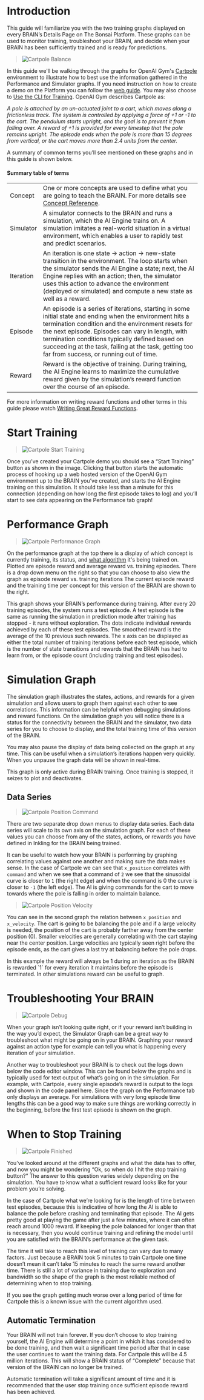 # Introduction

This guide will familiarize you with the two training graphs displayed on every BRAIN’s Details Page on The Bonsai Platform. These graphs can be used to monitor training, troubleshoot your BRAIN, and decide when your BRAIN has been sufficiently trained and is ready for predictions. 

> ![Cartpole Balance](../images/cart-pole-balance.gif)

In this guide we'll be walking through the graphs for OpenAI Gym's [Cartpole][3] environment to illustrate how to best use the information gathered in the Performance and Simulator graphs. If you need instruction on how to create a demo on the Platform you can follow the [web guide][4]. You may also choose to [Use the CLI for Training][5]. OpenAI Gym describes Cartpole as:

_A pole is attached by an un-actuated joint to a cart, which moves along a frictionless track. The system is controlled by applying a force of +1 or -1 to the cart. The pendulum starts upright, and the goal is to prevent it from falling over. A reward of +1 is provided for every timestep that the pole remains upright. The episode ends when the pole is more than 15 degrees from vertical, or the cart moves more than 2.4 units from the center._

A summary of common terms you’ll see mentioned on these graphs and in this guide is shown below.

#### Summary table of terms

|     |     |
| --- | --- |
| Concept | One or more concepts are used to define what you are going to teach the BRAIN. For more details see [Concept Reference][1]. |
| Simulator | A simulator connects to the BRAIN and runs a simulation, which the AI Engine trains on. A simulation imitates a real-world situation in a virtual environment, which enables a user to rapidly test and predict scenarios. |
| Iteration | An iteration is one state → action → new-state transition in the environment. The loop starts when the simulator sends the AI Engine a state; next, the AI Engine replies with an action; then, the simulator uses this action to advance the environment (deployed or simulated) and compute a new state as well as a reward. |
| Episode | An episode is a series of iterations, starting in some initial state and ending  when the environment hits a termination condition and the environment resets for the next episode. Episodes can vary in length, with termination conditions typically defined based on succeeding at the task, failing at the task, getting too far from success, or running out of time. |
| Reward | Reward is the objective of training. During training, the AI Engine learns to maximize the cumulative reward given by the simulation’s reward function over the course of an episode. |

For more information on writing reward functions and other terms in this guide please watch [Writing Great Reward Functions][2].

# Start Training

> ![Cartpole Start Training](../images/empty-graph.png)

Once you’ve created your Cartpole demo you should see a “Start Training” button as shown in the image. Clicking that button starts the automatic process of hooking up a web hosted version of the OpenAI Gym environment up to the BRAIN you’ve created, and starts the AI Engine training on this simulation. It should take less than a minute for this connection (depending on how long the first episode takes to log) and you’ll start to see data appearing on the Performance tab graph!


# Performance Graph

> ![Cartpole Performance Graph](../images/cartpole-start-training.png)

On the performance graph at the top there is a display of which concept is currently training, its status, and [what algorithm][6] it's being trained on. Plotted are episode reward and average reward vs. training episodes. There is a drop down menu on the right so that you can choose to also view the graph as episode reward vs. training iterations The current episode reward and the training time per concept for this version of the BRAIN are shown to the right.

This graph shows your BRAIN’s performance during training. After every 20 training episodes, the system runs a test episode. A test episode is the same as running the simulation in prediction mode after training has stopped - it runs without exploration. The dots indicate individual rewards achieved by each of these test episodes. The smoothed reward is the average of the 10 previous such rewards. The x axis can be displayed as either the total number of training iterations before each test episode, which is the number of state transitions and rewards that the BRAIN has had to learn from, or the episode count (including training and test episodes).


# Simulation Graph

The simulation graph illustrates the states, actions, and rewards for a given simulation and allows users to graph them against each other to see correlations. This information can be helpful when debugging simulations and reward functions. On the simulation graph you will notice there is a status for the connectivity between the BRAIN and the simulator, two data series for you to choose to display, and the total training time of this version of the BRAIN.

You may also pause the display of data being collected on the graph at any time. This can be useful when a simulation’s iterations happen very quickly. When you unpause the graph data will be shown in real-time.

<aside class="notice">
This graph is only active during BRAIN training. Once training is stopped, it seizes to plot and deactivates.
</aside> 

## Data Series

> ![Cartpole Position Command](../images/graph-cartpole-command-position.png)

There are two separate drop down menus to display data series. Each data series will scale to its own axis on the simulation graph. For each of these values you can choose from any of the states, actions, or rewards you have defined in Inkling for the BRAIN being trained.

It can be useful to watch how your BRAIN is performing by graphing correlating values against one another and making sure the data makes sense. In the case of Cartpole we can see that `x_position` correlates with `command` and when we see that a command of `2` we see that the sinusoidal curve is closer to `1` (the right edge) and when the command is 0 the curve is closer to `-1` (the left edge). The AI is giving commands for the cart to move towards where the pole is falling in order to maintain balance.

> ![Cartpole Position Velocity](../images/graph-cartpole-position-velocity.png)

You can see in the second graph the relation between `x_position` and `x_velocity`. The cart is going to be balancing the pole and if a large velocity is needed, the position of the cart is probably farther away from the center position (0). Smaller velocities are generally correlating with the cart staying near the center position. Large velocities are typically seen right before the episode ends, as the cart gives a last try at balancing before the pole drops.

<aside class="notice">
In this example the reward will always be 1 during an iteration as the BRAIN is rewarded `1` for every iteration it maintains before the episode is terminated. In other simulations reward can be useful to graph.
</aside>

# Troubleshooting Your BRAIN

> ![Cartpole Debug](../images/graph-cartpole-debug.png)

When your graph isn’t looking quite right, or if your reward isn’t building in the way you’d expect, the Simulator Graph can be a great way to troubleshoot what might be going on in your BRAIN. Graphing your reward against an action type for example can tell you what is happening every iteration of your simulation.

Another way to troubleshoot your BRAIN is to check out the logs down below the code editor window. This can be found below the graphs and is typically used for text output of what’s going on in the simulation. For example, with Cartpole, every single episode’s reward is output to the logs and shown in the code panel here. Since the graph on the Performance tab only displays an average. For simulations with very long episode time lengths this can be a good way to make sure things are working correctly in the beginning, before the first test episode is shown on the graph.


# When to Stop Training

> ![Cartpole Finished](../images/cartpole-end-training.png)

You’ve looked around at the different graphs and what the data has to offer, and now you might be wondering “Ok, so when do I hit the stop training button?” The answer to this question varies widely depending on the simulation. You have to know what a sufficient reward looks like for your problem you’re solving.

In the case of Cartpole what we’re looking for is the length of time between test episodes, because this is indicative of how long the AI is able to balance the pole before crashing and terminating that episode. The AI gets pretty good at playing the game after just a few minutes, where it can often reach around 1000 reward. If keeping the pole balanced for longer than that is necessary, then you would continue training and refining the model until you are satisfied with the BRAIN’s performance at the given task.

The time it will take to reach this level of training can vary due to many factors. Just because a BRAIN took 5 minutes to train Cartpole one time doesn’t mean it can’t take 15 minutes to reach the same reward another time. There is still a lot of variance in training due to exploration and bandwidth so the shape of the graph is the most reliable method of determining when to stop training.

<aside class="warning">
If you see the graph getting much worse over a long period of time for Cartpole this is a known issue with the current algorithm used.
</aside>

## Automatic Termination

Your BRAIN will not train forever. If you don’t choose to stop training yourself, the AI Engine will determine a point in which it has considered to be done training, and then wait a significant time period after that in case the user continues to want the training data. For Cartpole this will be 4.5 million iterations. This will show a BRAIN status of “Complete” because that version of the BRAIN can no longer be trained.

<aside class="notice">
Automatic termination will take a significant amount of time and it is recommended that the user stop training once sufficient episode reward has been achieved.
</aside>


[1]: http://docs.bons.ai/references/inkling2-reference.html#concepts
[2]: https://www.youtube.com/watch?v=0R3PnJEisqk&list=PLAktfMEMCsOY9HUZKIuGI6yqefGBuszAV&index=4
[3]: http://docs.bons.ai/examples.html#openai-gym-cartpole
[4]: http://docs.bons.ai/guides/getting-started.html
[5]: http://docs.bons.ai/guides/local-dev-guide.html
[6]: ./ai-engine-guide.html#currently-supported-models
